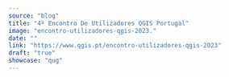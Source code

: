 ```yaml
---
source: "blog"
title: "4º Encontro De Utilizadores QGIS Portugal"
image: "encontro-utilizadores-qgis-2023."
date: ""
link: "https://www.qgis.pt/encontro-utilizadores-qgis-2023"
draft: "true"
showcase: "qug"
---
```



